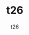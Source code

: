 ---
  audience: 
    - "high_school"
  author: "t26"
  description: "t26"
  difficulty: "beginner"
  date_posted: "2023-07-12"
  osm_username: "t26"
  filename: "1689145183879-demo.pdf"
  group: ""
  layout: "project"
  preparation_time: "two_to_four_hours"
  project_time: 
    - "two_to_four_hours"
  thumbnail: "1689145177805-cat.png"
  title: "t26"
  type: "desktop"
  url: "2023-07-12-903403"

---